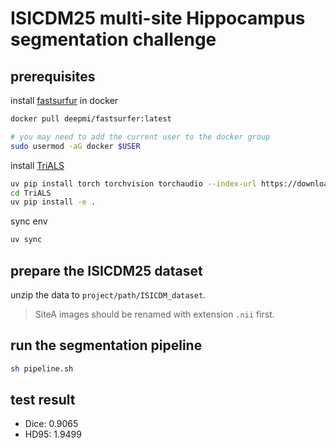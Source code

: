 # ISICDM25 multi-site Hippocampus segmentation challenge

## prerequisites

install [fastsurfur](https://github.com/Deep-MI/FastSurfer/blob/dev/doc/overview/INSTALL.md#docker) in docker

```bash
docker pull deepmi/fastsurfer:latest

# you may need to add the current user to the docker group
sudo usermod -aG docker $USER
```

install [TriALS](https://github.com/tctco/TriALS)
```bash
uv pip install torch torchvision torchaudio --index-url https://download.pytorch.org/whl/cu118
cd TriALS
uv pip install -e .
```

sync env

```bash
uv sync
```

## prepare the ISICDM25 dataset

unzip the data to `project/path/ISICDM_dataset`.

> SiteA images should be renamed with extension `.nii` first.

## run the segmentation pipeline

```bash
sh pipeline.sh
```

## test result

- Dice: 0.9065
- HD95: 1.9499